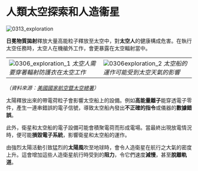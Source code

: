 # 人類太空探索和人造衞星

![0313_exploration](./static/0313_exploration.png)

**日冕物質拋射**釋放大量高能粒子釋放至太空中，對**太空人**的健康構成危害。在執行太空任務時，太空人在機艙外工作，會更暴露在太空輻射當中。

|                                                              |                                                              |
| ------------------------------------------------------------ | ------------------------------------------------------------ |
| ![0306_exploration_1](./static/0306_exploration_1.jpg) *太空人需要穿著輻射防護衣在太空工作* | ![0306exploration_2](./static/0306exploration_2.jpg) *太空船的運作可能受到太空天氣的影響* |

*（資料來源︰[美國國家航空暨太空總署](http://www.nasa.gov/home/index.html)）*

太陽釋放出來的帶電荷粒子會影響太空船上的設備。例如**高能量離子**能穿透電子零件，產生一連串錯誤的電子信號，導致太空船內發出**不正確的指令**或儀器的**數據錯誤**。

此外，衛星和太空船的電子設備可能會積聚電荷而形成電場。當最終出現放電情況時，便可能**損毀電子系統**，影響衛星和太空船的運作。

由強烈太陽活動引致猛烈的**太陽風**吹至地球時，會令人造衛星在航行之大氣的密度上升。這會增加這些人造衛星航行時受到的**阻力**，令它們速度**減慢**，甚至**脫離軌道**。
